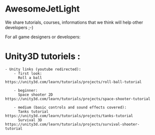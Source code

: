 # AwesomeJetLight
We share tutorials, courses, informations that we think will help other developers ;-)

For all game designers or developers:
# Unity3D tutoriels :
    - Unity links (youtube redirected): 
        - first look: 
          Roll a ball       https://unity3d.com/learn/tutorials/projects/roll-ball-tutorial
              
        - beginner:
          Space shooter 2D  https://unity3d.com/learn/tutorials/projects/space-shooter-tutorial
              
        - medium (basic controls and sound effects covered): 
          Tanks tutorial    https://unity3d.com/learn/tutorials/projects/tanks-tutorial
          Survival 3D       https://unity3d.com/learn/tutorials/projects/survival-shooter-tutorial 
          
